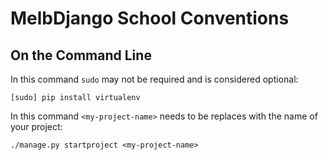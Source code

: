 # MelbDjango School Conventions

## On the Command Line

In this command `sudo` may not be required and is considered optional:

```
[sudo] pip install virtualenv
```

In this command `<my-project-name>` needs to be replaces with the name of your project:

```
./manage.py startproject <my-project-name>
```

